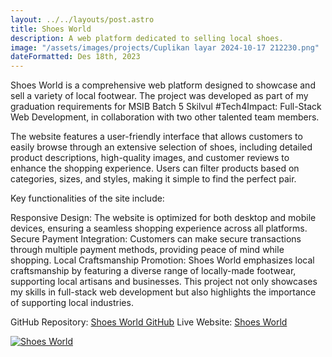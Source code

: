```yaml
---
layout: ../../layouts/post.astro
title: Shoes World
description: A web platform dedicated to selling local shoes.
image: "/assets/images/projects/Cuplikan layar 2024-10-17 212230.png"
dateFormatted: Des 18th, 2023
---
```


Shoes World is a comprehensive web platform designed to showcase and sell a variety of local footwear. The project was developed as part of my graduation requirements for MSIB Batch 5 Skilvul #Tech4Impact: Full-Stack Web Development, in collaboration with two other talented team members.

The website features a user-friendly interface that allows customers to easily browse through an extensive selection of shoes, including detailed product descriptions, high-quality images, and customer reviews to enhance the shopping experience. Users can filter products based on categories, sizes, and styles, making it simple to find the perfect pair.

Key functionalities of the site include:

Responsive Design: The website is optimized for both desktop and mobile devices, ensuring a seamless shopping experience across all platforms.
Secure Payment Integration: Customers can make secure transactions through multiple payment methods, providing peace of mind while shopping.
Local Craftsmanship Promotion: Shoes World emphasizes local craftsmanship by featuring a diverse range of locally-made footwear, supporting local artisans and businesses.
This project not only showcases my skills in full-stack web development but also highlights the importance of supporting local industries.

GitHub Repository: [Shoes World GitHub](https://github.com/orgs/FS-8/repositories)
Live Website: [Shoes World](https://final-project-8z82.vercel.app/)

[![Shoes World](https://imgur.com/tJJJrBl.jpeg)](https://final-project-8z82.vercel.app/)
